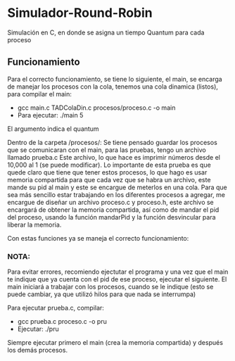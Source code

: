 # Simulador-Round-Robin
Simulación en C, en donde se asigna un tiempo Quantum para cada proceso
## Funcionamiento
Para el correcto funcionamiento, se tiene lo siguiente, el main, se encarga de manejar los procesos con la cola, tenemos una cola dinamica (listos), para compilar el main:
* gcc main.c TADColaDin.c procesos/proceso.c -o main
* Para ejecutar: ./main 5 

El argumento indica el quantum

Dentro de la carpeta /procesos/: Se tiene pensado guardar los procesos que se comunicaran con el main, para las pruebas, tengo un archivo llamado prueba.c
Este archivo, lo que hace es imprimir números desde el 10,000 al 1 (se puede modificar). Lo importante de esta prueba es que quede claro que tiene que tener estos procesos, lo que hago es usar memoria compartida para que cada vez que se habra un archivo, este mande su pid al main y este se encargue de meterlos en una cola.
Para que sea más sencillo estar trabajando en los diferentes procesos a agregar, me encargue de diseñar un archivo proceso.c y proceso.h, este archivo se encargará de obtener la memoria compartida, así como de mandar el pid del proceso, usando la función mandarPid y la función desvincular para liberar la memoria.

Con estas funciones ya se maneja el correcto funcionamiento:
### NOTA:
Para evitar errores, recomiendo ejectutar el programa y una vez que el main te indique que ya cuenta con el pid de ese proceso, ejecutar el siguiente.
El main iniciará a trabajar con los procesos, cuando se le indique (esto se puede cambiar, ya que utilizó hilos para que nada se interrumpa)

Para ejecutar prueba.c, compilar:
* gcc prueba.c proceso.c -o pru
* Ejecutar: ./pru

Siempre ejecutar primero el main (crea la memoria compartida) y después los demás procesos.

